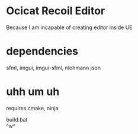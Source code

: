 # Ocicat Recoil Editor
Because I am incapable of creating editor inside UE

# dependencies

sfml, imgui, imgui-sfml, nlohmann json

# uhh um uh

requires cmake, ninja  

build.bat  
^w^
